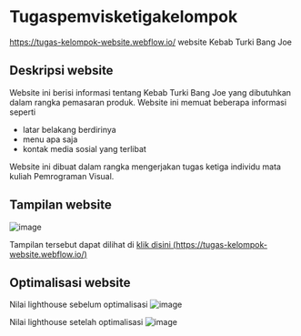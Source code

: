 # Tugaspemvisketigakelompok
https://tugas-kelompok-website.webflow.io/
  website Kebab Turki Bang Joe

## Deskripsi website

Website ini berisi informasi tentang Kebab Turki Bang Joe yang dibutuhkan dalam rangka pemasaran produk. Website ini memuat beberapa informasi seperti
- latar belakang berdirinya
- menu apa saja
- kontak media sosial yang terlibat

Website ini dibuat dalam rangka mengerjakan tugas ketiga individu mata kuliah Pemrograman Visual.

## Tampilan website

![image](https://github.com/nadyadl/Tugaspemvisketigakelompok/assets/131165197/d0353bd4-db5e-4c3b-b26f-2e0b6fe9ca05)


Tampilan tersebut dapat dilihat di [klik disini (https://tugas-kelompok-website.webflow.io/)](https://tugas-kelompok-website.webflow.io//)

## Optimalisasi website

Nilai lighthouse sebelum optimalisasi
![image](https://github.com/nadyadl/Tugaspemvisketigakelompok/assets/131165197/414f8efc-c493-474d-9000-778855b602cb)



Nilai lighthouse setelah optimalisasi
![image](https://github.com/nadyadl/Tugaspemvisketigakelompok/assets/131165197/90425642-c3c9-4edd-b950-3e3acb8022b5)


